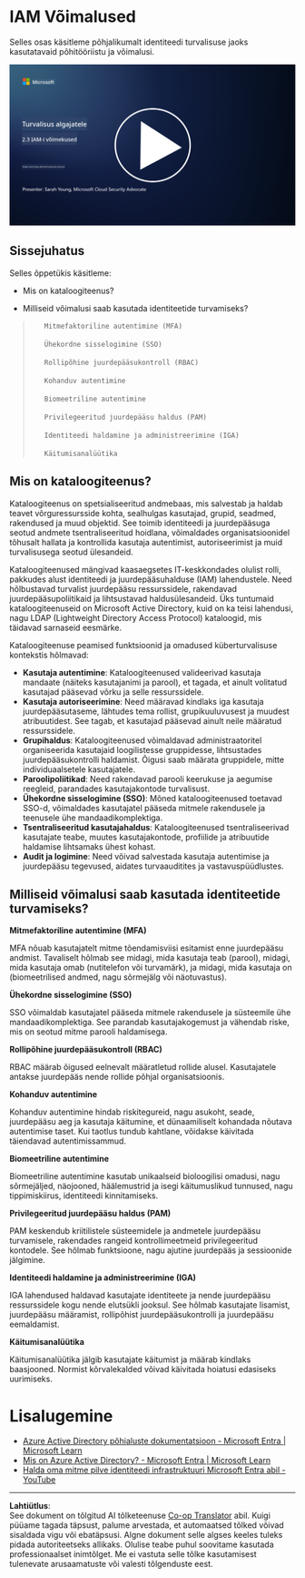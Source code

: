 <!--
CO_OP_TRANSLATOR_METADATA:
{
  "original_hash": "bf0b8a54f2c69951744df5a94bc923f7",
  "translation_date": "2025-10-11T11:23:46+00:00",
  "source_file": "2.3 IAM capabilities.md",
  "language_code": "et"
}
-->
# IAM Võimalused

Selles osas käsitleme põhjalikumalt identiteedi turvalisuse jaoks kasutatavaid põhitööriistu ja võimalusi.

[![Vaata videot](../../translated_images/2-3_placeholder.627bdd56f0e6915d1c44f876715c48e2b27507edc096c3e5fe6c3b228fdd4cf5.et.png)](https://learn-video.azurefd.net/vod/player?id=330158a0-95ef-434b-b308-6fc41eab4bd5)

## Sissejuhatus

Selles õppetükis käsitleme:

 - Mis on kataloogiteenus?
      
     
    
 - Milliseid võimalusi saab kasutada identiteetide turvamiseks?
>
>        Mitmefaktoriline autentimine (MFA)
> 
>        Ühekordne sisselogimine (SSO)
> 
>        Rollipõhine juurdepääsukontroll (RBAC)
> 
>        Kohanduv autentimine
> 
>        Biomeetriline autentimine
> 
>        Privilegeeritud juurdepääsu haldus (PAM)
> 
>        Identiteedi haldamine ja administreerimine (IGA)
> 
>        Käitumisanalüütika

## Mis on kataloogiteenus?

Kataloogiteenus on spetsialiseeritud andmebaas, mis salvestab ja haldab teavet võrguressursside kohta, sealhulgas kasutajad, grupid, seadmed, rakendused ja muud objektid. See toimib identiteedi ja juurdepääsuga seotud andmete tsentraliseeritud hoidlana, võimaldades organisatsioonidel tõhusalt hallata ja kontrollida kasutaja autentimist, autoriseerimist ja muid turvalisusega seotud ülesandeid.

Kataloogiteenused mängivad kaasaegsetes IT-keskkondades olulist rolli, pakkudes alust identiteedi ja juurdepääsuhalduse (IAM) lahendustele. Need hõlbustavad turvalist juurdepääsu ressurssidele, rakendavad juurdepääsupoliitikaid ja lihtsustavad haldusülesandeid. Üks tuntumaid kataloogiteenuseid on Microsoft Active Directory, kuid on ka teisi lahendusi, nagu LDAP (Lightweight Directory Access Protocol) kataloogid, mis täidavad sarnaseid eesmärke.

Kataloogiteenuse peamised funktsioonid ja omadused küberturvalisuse kontekstis hõlmavad:

 - **Kasutaja autentimine**: Kataloogiteenused valideerivad kasutaja mandaate (näiteks kasutajanimi ja parool), et tagada, et ainult volitatud kasutajad pääsevad võrku ja selle ressurssidele.
 - **Kasutaja autoriseerimine**: Need määravad kindlaks iga kasutaja juurdepääsutaseme, lähtudes tema rollist, grupikuuluvusest ja muudest atribuutidest. See tagab, et kasutajad pääsevad ainult neile määratud ressurssidele.
 - **Grupihaldus**: Kataloogiteenused võimaldavad administraatoritel organiseerida kasutajaid loogilistesse gruppidesse, lihtsustades juurdepääsukontrolli haldamist. Õigusi saab määrata gruppidele, mitte individuaalsetele kasutajatele.
 - **Paroolipoliitikad**: Need rakendavad parooli keerukuse ja aegumise reegleid, parandades kasutajakontode turvalisust.
 - **Ühekordne sisselogimine (SSO)**: Mõned kataloogiteenused toetavad SSO-d, võimaldades kasutajatel pääseda mitmele rakendusele ja teenusele ühe mandaadikomplektiga.
 - **Tsentraliseeritud kasutajahaldus**: Kataloogiteenused tsentraliseerivad kasutajate teabe, muutes kasutajakontode, profiilide ja atribuutide haldamise lihtsamaks ühest kohast.
 - **Audit ja logimine**: Need võivad salvestada kasutaja autentimise ja juurdepääsu tegevused, aidates turvaauditites ja vastavuspüüdlustes.

## Milliseid võimalusi saab kasutada identiteetide turvamiseks?

**Mitmefaktoriline autentimine (MFA)**

MFA nõuab kasutajatelt mitme tõendamisviisi esitamist enne juurdepääsu andmist. Tavaliselt hõlmab see midagi, mida kasutaja teab (parool), midagi, mida kasutaja omab (nutitelefon või turvamärk), ja midagi, mida kasutaja on (biomeetrilised andmed, nagu sõrmejälg või näotuvastus).

**Ühekordne sisselogimine (SSO)**

SSO võimaldab kasutajatel pääseda mitmele rakendusele ja süsteemile ühe mandaadikomplektiga. See parandab kasutajakogemust ja vähendab riske, mis on seotud mitme parooli haldamisega.

**Rollipõhine juurdepääsukontroll (RBAC)**

RBAC määrab õigused eelnevalt määratletud rollide alusel. Kasutajatele antakse juurdepääs nende rollide põhjal organisatsioonis.

**Kohanduv autentimine**

Kohanduv autentimine hindab riskitegureid, nagu asukoht, seade, juurdepääsu aeg ja kasutaja käitumine, et dünaamiliselt kohandada nõutava autentimise taset. Kui taotlus tundub kahtlane, võidakse käivitada täiendavad autentimissammud.

**Biomeetriline autentimine**

Biomeetriline autentimine kasutab unikaalseid bioloogilisi omadusi, nagu sõrmejäljed, näojooned, häälemustrid ja isegi käitumuslikud tunnused, nagu tippimiskiirus, identiteedi kinnitamiseks.

**Privilegeeritud juurdepääsu haldus (PAM)**

PAM keskendub kriitilistele süsteemidele ja andmetele juurdepääsu turvamisele, rakendades rangeid kontrollimeetmeid privilegeeritud kontodele. See hõlmab funktsioone, nagu ajutine juurdepääs ja sessioonide jälgimine.

**Identiteedi haldamine ja administreerimine (IGA)**

IGA lahendused haldavad kasutajate identiteete ja nende juurdepääsu ressurssidele kogu nende elutsükli jooksul. See hõlmab kasutajate lisamist, juurdepääsu määramist, rollipõhist juurdepääsukontrolli ja juurdepääsu eemaldamist.

**Käitumisanalüütika**

Käitumisanalüütika jälgib kasutajate käitumist ja määrab kindlaks baasjooned. Normist kõrvalekalded võivad käivitada hoiatusi edasiseks uurimiseks.

# Lisalugemine
- [Azure Active Directory põhialuste dokumentatsioon - Microsoft Entra | Microsoft Learn](https://learn.microsoft.com/azure/active-directory/fundamentals/?WT.mc_id=academic-96948-sayoung)
- [Mis on Azure Active Directory? - Microsoft Entra | Microsoft Learn](https://learn.microsoft.com/azure/active-directory/fundamentals/whatis?WT.mc_id=academic-96948-sayoung)
- [Halda oma mitme pilve identiteedi infrastruktuuri Microsoft Entra abil - YouTube](https://www.youtube.com/watch?v=9qQiq3wTS2Y&list=PLXtHYVsvn_b_gtX1-NB62wNervQx1Fhp4&index=18)

---

**Lahtiütlus**:  
See dokument on tõlgitud AI tõlketeenuse [Co-op Translator](https://github.com/Azure/co-op-translator) abil. Kuigi püüame tagada täpsust, palume arvestada, et automaatsed tõlked võivad sisaldada vigu või ebatäpsusi. Algne dokument selle algses keeles tuleks pidada autoriteetseks allikaks. Olulise teabe puhul soovitame kasutada professionaalset inimtõlget. Me ei vastuta selle tõlke kasutamisest tulenevate arusaamatuste või valesti tõlgenduste eest.